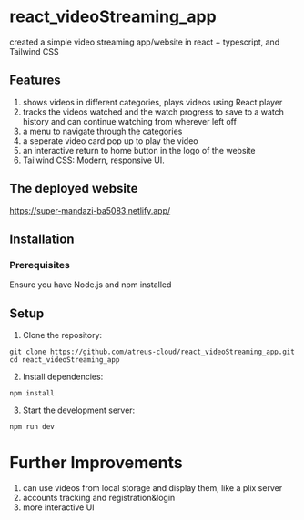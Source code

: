 # react_videoStreaming_app

created a simple video streaming app/website in react + typescript, and Tailwind CSS

## Features
1) shows videos in different categories, plays videos using React player
2) tracks the videos watched and the watch progress to save to a watch history and can continue watching from wherever left off
3) a menu to navigate through the categories
4) a seperate video card pop up to play the video
5) an interactive return to home button in the logo of the website
6) Tailwind CSS: Modern, responsive UI.

## The deployed website

https://super-mandazi-ba5083.netlify.app/

## Installation

### Prerequisites

Ensure you have Node.js and npm installed

## Setup

1) Clone the repository:
```
git clone https://github.com/atreus-cloud/react_videoStreaming_app.git
cd react_videoStreaming_app
```
2) Install dependencies:
```
npm install   
```
3) Start the development server:
```
npm run dev
```

# Further Improvements
1) can use videos from local storage and display them, like a plix server
2) accounts tracking and registration&login
3) more interactive UI
